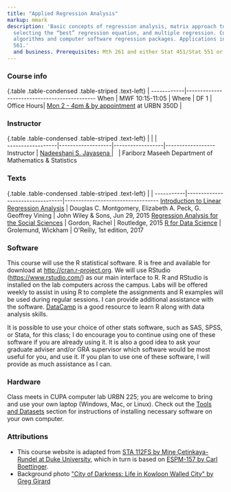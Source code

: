 ```yaml
---
title: "Applied Regression Analysis"
markup: mmark
description: 'Basic concepts of regression analysis, matrix approach to linear regression
  selecting the “best” regression equation, and multiple regression. Computational
  algorithms and computer software regression packages. Applications in science, engineering,
  561.'
  and business. Prerequisites: Mth 261 and either Stat 451/Stat 551 or Stat 461/Stat
---
```


### Course info

{.table .table-condensed .table-striped .text-left}
 <span></span>     | <span></span>
------------|---------------------------------------------
When        |  MWF	10:15-11:05                          |
Where       |   DF    1                                  |
Office Hours|  [Mon 2 - 4pm & by appointment](https://calendar.google.com/calendar/selfsched?sstoken=UUlwWnNVMTFpNHBGfGRlZmF1bHR8NDA1NGM4OTVlYTI4NjA0MGFhNjlhNDliMWZlNWY4YmU) at URBN 350D |

### Instructor
{.table .table-condensed .table-striped .text-left}
<span></span>     | <span></span>     | <span></span>    | <span></span>         
------------------|-------------------|------------------|------------------
Instructor        | [	Nadeeshani S. Jayasena ](https://www.pdx.edu/math/nadeeshani-jayasena) | <a href="mailto:nadeej2@pdx.edu" title="email"><i class="fa fa-envelope"></i></a> &nbsp;  |
Fariborz Maseeh Department of Mathematics & Statistics

### Texts

{.table .table-condensed .table-striped .text-left}
 <span></span>     | <span></span> | <span></span> 
-----------|---------------------------------|----------------------------------
[Introduction to Linear Regression Analysis](https://www.amazon.com/Introduction-Linear-Regression-Analysis-Fifth/dp/1118780574) | Douglas C. Montgomery, Elizabeth A. Peck, G. Geoffrey Vining | John Wiley & Sons, Jun 29, 2015
[Regression Analysis for the Social Sciences](https://www.amazon.com/Regression-Analysis-Social-Sciences-2/dp/113881251X) | Gordon, Rachel | Routledge, 2015
[R for Data Science](http://r4ds.had.co.nz/) | Grolemund, Wickham | O'Reilly, 1st edition, 2017

### Software

This course will use the R statistical software. R is free and available for download at http://cran.r-project.org. We will use RStudio (https://www.rstudio.com/) as our main interface to R. R and RStudio is installed on the lab computers across the campus. Labs will be offered weekly to assist in using R to complete the assignments and R examples will be used during regular sessions. I can provide additional assistance with the software. [DataCamp](https://www.datacamp.com/groups/usp654-data-analysis-2/) is a good resource to learn R along with data analysis skills. 

It is possible to use your choice of other stats software, such as SAS, SPSS, or Stata, for this class; I do encourage you to continue using one of these software if you are already using it. It is also a good idea to ask your graduate adviser and/or GRA supervisor which software would be most useful for you, and use it. If you plan to use one of these software, I will provide as much assistance as I can.

### Hardware

Class meets in CUPA computer lab URBN 225; you are welcome to bring and use your own laptop (Windows, Mac, or Linux). Check out the [Tools and Datasets](/tools) section for instructions of installing necessary software on your own computer.

### Attributions

- This course website is adapted from [STA 112FS by Mine Çetinkaya-Rundel at Duke University](http://www2.stat.duke.edu/courses/Fall17/sta112.01/), which in turn is based on [ESPM-157 by Carl Boettinger](https://espm-157.carlboettiger.info/).
- Background photo ["City of Darkness: Life in Kowloon Walled City" by Greg Girard](http://greggirard.bigcartel.com/)
